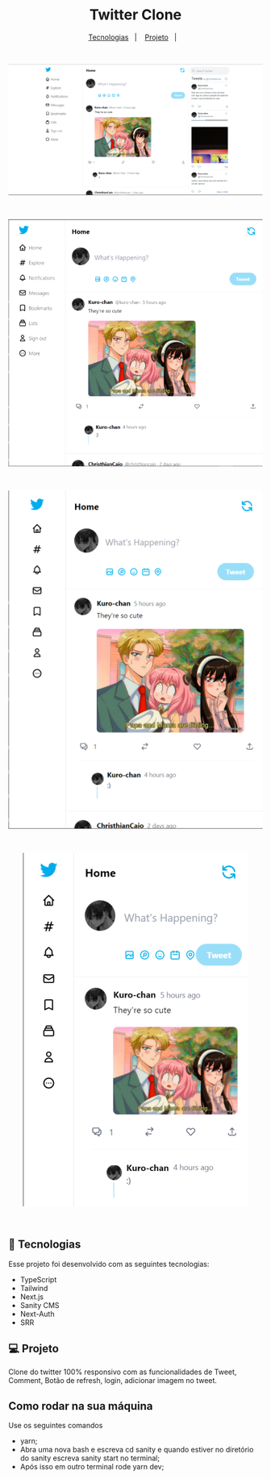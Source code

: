 <h1 align="center"> 
    Twitter Clone 
</h1>

<p align="center">
  <a href="#-tecnologias">Tecnologias</a>&nbsp;&nbsp;&nbsp;|&nbsp;&nbsp;&nbsp;
  <a href="#-projeto">Projeto</a>&nbsp;&nbsp;&nbsp;|&nbsp;&nbsp;&nbsp;
</p>
<br>

<p align="center">
  <img alt="SignIn" src=".github/Page1.png" max-width="100%">
</p>
<br>

<p align="center">
  <img alt="SignUp" src=".github/Page2.png" max-width="100%">
</p>
<br>

<p align="center">
  <img alt="dashboard" src=".github/Page3.png" max-width="100%">
</p>
<br>

<p align="center">
  <img alt="ListUsers" src=".github/Page4.png" max-width="100%">
</p>
<br>

## 🚀 Tecnologias
Esse projeto foi desenvolvido com as seguintes tecnologias:
- TypeScript
- Tailwind
- Next.js
- Sanity CMS
- Next-Auth
- SRR

## 💻 Projeto
Clone do twitter 100% responsivo com as funcionalidades de Tweet, Comment, Botão de refresh, login, adicionar imagem no tweet.

## Como rodar na sua máquina
Use os seguintes comandos
- yarn;
- Abra uma nova bash e escreva cd sanity e quando estiver no diretório do sanity escreva sanity start no terminal;
- Após isso em outro terminal rode yarn dev;
